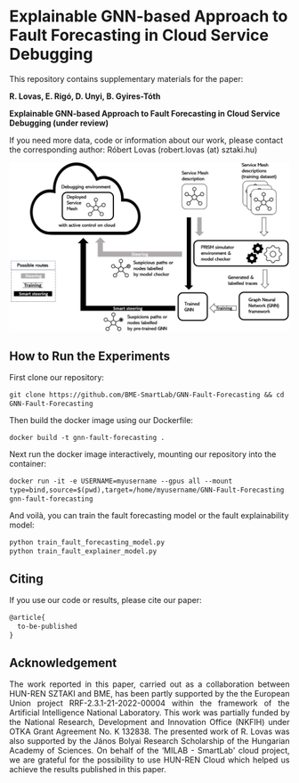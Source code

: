 # Explainable GNN-based Approach to Fault Forecasting in Cloud Service Debugging

This repository contains supplementary materials for the paper:

<b>
  R. Lovas, E. Rigó, D. Unyi, B. Gyires-Tóth
  
  Explainable GNN-based Approach to Fault Forecasting in Cloud Service Debugging (under review)
</b>

If you need more data, code or information about our work, please contact the corresponding author: Róbert Lovas (robert.lovas (at) sztaki.hu)

![alt text](https://github.com/BME-SmartLab/GNN-Fault-Forecasting/blob/main/dataflow.png)

## How to Run the Experiments

First clone our repository:
```
git clone https://github.com/BME-SmartLab/GNN-Fault-Forecasting && cd GNN-Fault-Forecasting
```
Then build the docker image using our Dockerfile:
```
docker build -t gnn-fault-forecasting .
```
Next run the docker image interactively, mounting our repository into the container:
```
docker run -it -e USERNAME=myusername --gpus all --mount type=bind,source=$(pwd),target=/home/myusername/GNN-Fault-Forecasting gnn-fault-forecasting
```
And voilà, you can train the fault forecasting model or the fault explainability model:
```
python train_fault_forecasting_model.py
python train_fault_explainer_model.py
```

## Citing

If you use our code or results, please cite our paper: 

```
@article{
  to-be-published
}

```

## Acknowledgement

<p align="justify">
  The work reported in this paper, carried out as a collaboration between HUN-REN SZTAKI and BME, has been partly supported by the the European Union project RRF-2.3.1-21-2022-00004 within the framework of the Artificial Intelligence National Laboratory.
  This work was partially funded by the National Research, Development and Innovation Office (NKFIH) under OTKA Grant Agreement No. K 132838.
  The presented work of R. Lovas was also supported by the János Bolyai Research Scholarship of the Hungarian Academy of Sciences.
  On behalf of the ‘MILAB - SmartLab' cloud project, we are grateful for the possibility to use HUN-REN Cloud which helped us achieve the results published in this paper.
</p>
